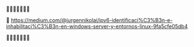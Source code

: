📖📖📖📖📖📖📖

📌 https://medium.com/@jurgennikolai/ipv6-identificaci%C3%B3n-e-inhabilitaci%C3%B3n-en-windows-server-y-entornos-linux-9fa5cfe05db4

📖📖📖📖📖📖📖
